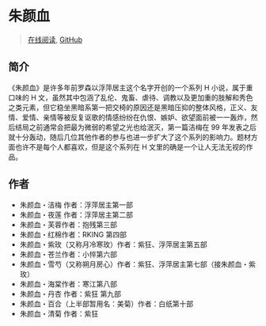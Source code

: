 # 朱颜血

> [在线阅读](https://zhuyanxue.liuli.moe/), [GitHub](https://github.com/rxliuli/ZhuYanXue)

## 简介

《朱颜血》是许多年前罗森以浮萍居主这个名字开创的一个系列 H 小说，属于重口味的 H 文，虽然其中包涵了乱伦、鬼畜、虐待、调教以及更加重的肢解和秀色之类元素，但它稳坐黑暗系第一把交椅的原因还是黑暗压抑的整体风格，正义、友情、爱情、亲情等被反复讴歌的情感纷纷在仇恨、嫉妒、欲望面前被一一轰炸，然后结局之前通常会把最为微弱的希望之光也给泯灭，第一篇洁梅在 99 年发表之后就十分轰动，随后几位其他作者的参与也进一步扩大了这个系列的影响力。题材方面也许不是每个人都喜欢，但是这个系列在 H 文里的确是一个让人无法无视的作品。

## 作者

*   朱颜血・洁梅 作者：浮萍居主第一部
*   朱颜血・夜莲 作者：浮萍居主第二部
*   朱颜血・芙蓉作者：抱残第三部
*   朱颜血・红棉作者：RKING 第四部
*   朱颜血・紫玫（又称月冷寒玫）作者：紫狂、浮萍居主第五部
*   朱颜血・苍兰作者：小悴第六部
*   朱颜血・雪芍（又称朔月房心）作者：紫狂、浮萍居主第七部（接朱颜血・紫玫）
*   朱颜血・海棠作者：寒江第八部
*   朱颜血・丹杏 作者：紫狂 第九部
*   朱颜血・百合（上半部暂用名：美菊）作者：白纸第十部
*   朱颜血・清菊 作者：紫狂
